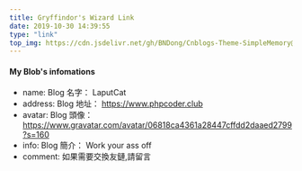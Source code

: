 ```yaml
---
title: Gryffindor's Wizard Link
date: 2019-10-30 14:39:55
type: "link"
top_img: https://cdn.jsdelivr.net/gh/BNDong/Cnblogs-Theme-SimpleMemory@master/img/webp/nothome_top_bg.webp
---
```


#### My Blob's infomations
- name: Blog 名字： LaputCat
- address: Blog 地址： https://www.phpcoder.club
- avatar: Blog 頭像： https://www.gravatar.com/avatar/06818ca4361a28447cffdd2daaed2799?s=160
- info: Blog 簡介： Work your ass off
- comment: 如果需要交換友鏈,請留言
